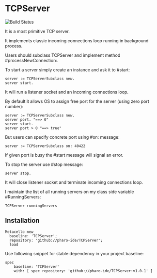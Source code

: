 # TCPServer
[![Build Status](https://travis-ci.org/pharo-ide/TCPServer.svg?branch=master)](https://travis-ci.org/pharo-ide/TCPServer)

It is a most primitive TCP server. 

It implements classic incoming connections loop running in background process. 

Users should subclass TCPServer and implement method #processNewConnection:. 

To start a server simply create an instance and ask it to #start:

```Smalltalk
server := TCPServerSubclass new.
server start.
```

It will run a listener socket and an incoming connections loop.

By default it allows OS to assign free port for the server (using zero port number):

```Smalltalk
server := TCPServerSubclass new.
server port. "==> 0"
server start.
server port > 0 "==> true"
```

But users can specify concrete port using #on: message: 

```Smalltalk
server := TCPServerSubclass on: 40422
```

If given port is busy the #start message will signal an error.
		
To stop the server use #stop message: 

```Smalltalk
server stop.
```

It will close listener socket and terminate incoming connections loop. 

I maintain the list of all running servers on my class side variable #RunningServers:

```Smalltalk
TCPServer runningServers
```

## Installation
```Smalltalk
Metacello new
  baseline: 'TCPServer';
  repository: 'github://pharo-ide/TCPServer';
  load
```
Use following snippet for stable dependency in your project baseline:
```Smalltalk
spec
    baseline: 'TCPServer'
    with: [ spec repository: 'github://pharo-ide/TCPServer:v1.0.1' ]
```
